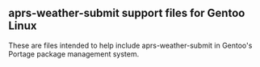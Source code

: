 ## aprs-weather-submit support files for Gentoo Linux

These are files intended to help include aprs-weather-submit in Gentoo's Portage package management system.

